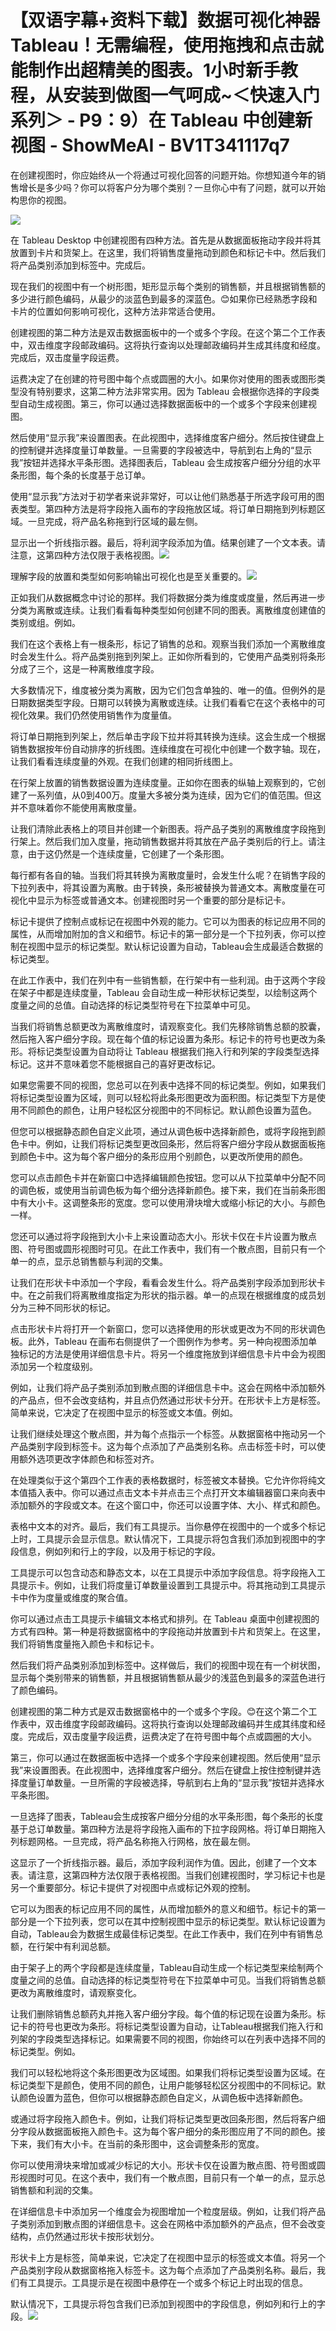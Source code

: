 # 【双语字幕+资料下载】数据可视化神器 Tableau！无需编程，使用拖拽和点击就能制作出超精美的图表。1小时新手教程，从安装到做图一气呵成~＜快速入门系列＞ - P9：9）在 Tableau 中创建新视图 - ShowMeAI - BV1T341117q7

在创建视图时，你应始终从一个将通过可视化回答的问题开始。你想知道今年的销售增长是多少吗？你可以将客户分为哪个类别？一旦你心中有了问题，就可以开始构思你的视图。

![](img/c3650f5386fb2ff3f4543fd84c2180d4_1.png)

在 Tableau Desktop 中创建视图有四种方法。首先是从数据面板拖动字段并将其放置到卡片和货架上。在这里，我们将销售度量拖动到颜色和标记卡中。然后我们将产品类别添加到标签中。完成后。

现在我们的视图中有一个树形图，矩形显示每个类别的销售额，并且根据销售额的多少进行颜色编码，从最少的淡蓝色到最多的深蓝色。😊如果你已经熟悉字段和卡片的位置如何影响可视化，这种方法非常适合使用。

创建视图的第二种方法是双击数据面板中的一个或多个字段。在这个第二个工作表中，双击维度字段邮政编码。这将执行查询以处理邮政编码并生成其纬度和经度。完成后，双击度量字段运费。

运费决定了在创建的符号图中每个点或圆圈的大小。如果你对使用的图表或图形类型没有特别要求，这第二种方法非常实用。因为 Tableau 会根据你选择的字段类型自动生成视图。第三，你可以通过选择数据面板中的一个或多个字段来创建视图。

然后使用“显示我”来设置图表。在此视图中，选择维度客户细分。然后按住键盘上的控制键并选择度量订单数量。一旦需要的字段被选中，导航到右上角的“显示我”按钮并选择水平条形图。选择图表后，Tableau 会生成按客户细分分组的水平条形图，每个条的长度基于总订单。

使用“显示我”方法对于初学者来说非常好，可以让他们熟悉基于所选字段可用的图表类型。第四种方法是将字段拖入画布的字段拖放区域。将订单日期拖到列标题区域。一旦完成，将产品名称拖到行区域的最左侧。

显示出一个折线指示器。最后，将利润字段添加为值。结果创建了一个文本表。请注意，这第四种方法仅限于表格视图。![](img/c3650f5386fb2ff3f4543fd84c2180d4_3.png)

理解字段的放置和类型如何影响输出可视化也是至关重要的。![](img/c3650f5386fb2ff3f4543fd84c2180d4_5.png)

正如我们从数据概念中讨论的那样。我们将数据分类为维度或度量，然后再进一步分类为离散或连续。让我们看看每种类型如何创建不同的图表。离散维度创建值的类别或组。例如。

我们在这个表格上有一根条形，标记了销售的总和。观察当我们添加一个离散维度时会发生什么。将产品类别拖到列架上。正如你所看到的，它使用产品类别将条形分成了三个，这是一种离散维度字段。

大多数情况下，维度被分类为离散，因为它们包含单独的、唯一的值。但例外的是日期数据类型字段。日期可以转换为离散或连续。让我们看看它在这个表格中的可视化效果。我们仍然使用销售作为度量值。

将订单日期拖到列架上，然后单击字段下拉并将其转换为连续。这会生成一个根据销售数据按年份自动排序的折线图。连续维度在可视化中创建一个数字轴。现在，让我们看看连续度量的外观。在我们创建的相同折线图上。

在行架上放置的销售数据设置为连续度量。正如你在图表的纵轴上观察到的，它创建了一系列值，从0到400万。度量大多被分类为连续，因为它们的值范围。但这并不意味着你不能使用离散度量。

让我们清除此表格上的项目并创建一个新图表。将产品子类别的离散维度字段拖到行架上。然后我们加入度量，拖动销售数据并将其放在产品子类别后的行上。请注意，由于这仍然是一个连续度量，它创建了一个条形图。

每行都有各自的轴。当我们将其转换为离散度量时，会发生什么呢？在销售字段的下拉列表中，将其设置为离散。由于转换，条形被替换为普通文本。离散度量在可视化中显示为标签或普通文本。创建视图时另一个重要的部分是标记卡。

标记卡提供了控制点或标记在视图中外观的能力。它可以为图表的标记应用不同的属性，从而增加附加的含义和细节。标记卡的第一部分是一个下拉列表，你可以控制在视图中显示的标记类型。默认标记设置为自动，Tableau会生成最适合数据的标记类型。

在此工作表中，我们在列中有一些销售额，在行架中有一些利润。由于这两个字段在架子中都是连续度量，Tableau 会自动生成一种形状标记类型，以绘制这两个度量之间的总值。自动选择的标记类型符号在下拉菜单中可见。

当我们将销售总额更改为离散维度时，请观察变化。我们先移除销售总额的胶囊，然后拖入客户细分字段。现在每个值的标记设置为条形。标记卡的符号也更改为条形。将标记类型设置为自动将让 Tableau 根据我们拖入行和列架的字段类型选择标记。这并不意味着您不能根据自己的喜好更改标记。

如果您需要不同的视图，您总可以在列表中选择不同的标记类型。例如，如果我们将标记类型设置为区域，则可以轻松将此条形图更改为面积图。标记类型下方是使用不同颜色的颜色，让用户轻松区分视图中的不同标记。默认颜色设置为蓝色。

但您可以根据静态颜色自定义此项，通过从调色板中选择新颜色，或将字段拖到颜色卡中。例如，让我们将标记类型更改回条形，然后将客户细分字段从数据面板拖到颜色卡中。这为每个客户细分的条形应用个别颜色，以更改所使用的颜色。

您可以点击颜色卡并在新窗口中选择编辑颜色按钮。您可以从下拉菜单中分配不同的调色板，或使用当前调色板为每个细分选择新颜色。接下来，我们在当前条形图中有大小卡。这调整条形的宽度。您可以使用滑块增大或缩小标记的大小。与颜色一样。

您还可以通过将字段拖到大小卡上来设置动态大小。形状卡仅在卡片设置为散点图、符号图或圆形视图时可见。在此工作表中，我们有一个散点图，目前只有一个单一的点，显示总销售额与利润的交集。

让我们在形状卡中添加一个字段，看看会发生什么。将产品类别字段添加到形状卡中。在之前我们将离散维度指定为形状的指示器。单一的点现在根据维度的成员划分为三种不同形状的标记。

点击形状卡片将打开一个新窗口，您可以选择使用的形状或更改为不同的形状调色板。此外，Tableau 在画布右侧提供了一个图例作为参考。另一种向视图添加单独标记的方法是使用详细信息卡片。将另一个维度拖放到详细信息卡片中会为视图添加另一个粒度级别。

例如，让我们将产品子类别添加到散点图的详细信息卡中。这会在网格中添加额外的产品点，但不会改变结构，并且点仍然通过形状卡分开。在形状卡上方是标签。简单来说，它决定了在视图中显示的标签或文本值。例如。

让我们继续处理这个散点图，并为每个点指示一个标签。从数据窗格中拖动另一个产品类别字段到标签卡。这为每个点添加了产品类别名称。点击标签卡时，可以使用额外选项更改字体颜色和标签对齐。

在处理类似于这个第四个工作表的表格数据时，标签被文本替换。它允许你将纯文本值插入表中。你可以通过点击文本卡并点击三个点打开文本编辑器窗口来向表中添加额外的字段或文本。在这个窗口中，你还可以设置字体、大小、样式和颜色。

表格中文本的对齐。最后，我们有工具提示。当你悬停在视图中的一个或多个标记上时，工具提示会显示信息。默认情况下，工具提示将包含我们添加到视图中的字段信息，例如列和行上的字段，以及用于标记的字段。

工具提示可以包含动态和静态文本，以在工具提示中添加字段信息。将字段拖入工具提示卡。例如，让我们将度量订单数量设置到工具提示中。将其拖动到工具提示卡中作为度量或维度的聚合值。

你可以通过点击工具提示卡编辑文本格式和排列。在 Tableau 桌面中创建视图的方式有四种。第一种是将数据窗格中的字段拖动并放置到卡片和货架上。在这里，我们将销售度量拖入颜色卡和标记卡。

然后我们将产品类别添加到标签中。这样做后，我们的视图中现在有一个树状图，显示每个类别带来的销售额，并且根据销售额从最少的浅蓝色到最多的深蓝色进行了颜色编码。

创建视图的第二种方式是双击数据窗格中的一个或多个字段。😊在这个第二个工作表中，双击维度字段邮政编码。这将执行查询以处理邮政编码并生成其纬度和经度。完成后，双击度量字段运费，运费决定了在符号图中每个点或圆圈的大小。

第三，你可以通过在数据面板中选择一个或多个字段来创建视图。然后使用“显示我”来设置图表。在此视图中，选择维度客户细分。然后在键盘上按住控制键并选择度量订单数量。一旦所需的字段被选择，导航到右上角的“显示我”按钮并选择水平条形图。

一旦选择了图表，Tableau会生成按客户细分分组的水平条形图，每个条形的长度基于总订单数量。第四种方法是将字段拖入画布的下拉字段网格。将订单日期拖入列标题网格。一旦完成，将产品名称拖入行网格，放在最左侧。

这显示了一个折线指示器。最后，添加字段利润作为值。因此，创建了一个文本表。请注意，这第四种方法仅限于表格视图。当我们创建视图时，学习标记卡也是另一个重要部分。标记卡提供了对视图中点或标记外观的控制。

它可以为图表的标记应用不同的属性，从而增加额外的意义和细节。标记卡的第一部分是一个下拉列表，您可以在其中控制视图中显示的标记类型。默认标记设置为自动，Tableau会为数据生成最佳标记类型。在此工作表中，我们在列中有销售总额，在行架中有利润总额。

由于架子上的两个字段都是连续度量，Tableau自动生成一个标记类型来绘制两个度量之间的总值。自动选择的标记类型符号在下拉菜单中可见。当我们将销售总额更改为离散维度时，请观察变化。

让我们删除销售总额药丸并拖入客户细分字段。每个值的标记现在设置为条形。标记卡的符号也更改为条形。将标记类型设置为自动，让Tableau根据我们拖入行和列架的字段类型选择标记。如果需要不同的视图，你始终可以在列表中选择不同的标记类型。例如。

我们可以轻松地将这个条形图更改为区域图。如果我们将标记类型设置为区域。在标记类型下是颜色，使用不同的颜色，让用户能够轻松区分视图中的不同标记。默认颜色设置为蓝色，但你可以根据静态颜色自定义，从调色板中选择新颜色。

或通过将字段拖入颜色卡。例如，让我们将标记类型更改回条形图，然后将客户细分字段从数据面板拖入颜色卡。这为每个客户细分的条形图应用了不同的颜色。接下来，我们有大小卡。在当前的条形图中，这会调整条形的宽度。

你可以使用滑块来增加或减少标记的大小。形状卡仅在设置为散点图、符号图或圆形视图时可见。在这个表中，我们有一个散点图，目前只有一个单一的点，显示总销售额和利润的交集。

在详细信息卡中添加另一个维度会为视图增加一个粒度层级。例如，让我们将产品子类别添加到散点图的详细信息卡。这会在网格中添加额外的产品点，但不会改变结构，点仍然通过形状卡按形状划分。

形状卡上方是标签，简单来说，它决定了在视图中显示的标签或文本值。将另一个产品类别字段从数据窗格拖入标签卡。这为每个点添加了产品类别名称。最后，我们有工具提示。工具提示是在视图中悬停在一个或多个标记上时出现的信息。

默认情况下，工具提示将包含我们已添加到视图中的字段信息，例如列和行上的字段。![](img/c3650f5386fb2ff3f4543fd84c2180d4_7.png)
